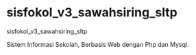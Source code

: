 # sisfokol_v3_sawahsiring_sltp
sisfokol_v3_sawahsiring_sltp






Sistem Informasi Sekolah, Berbasis Web dengan Php dan Mysql.



